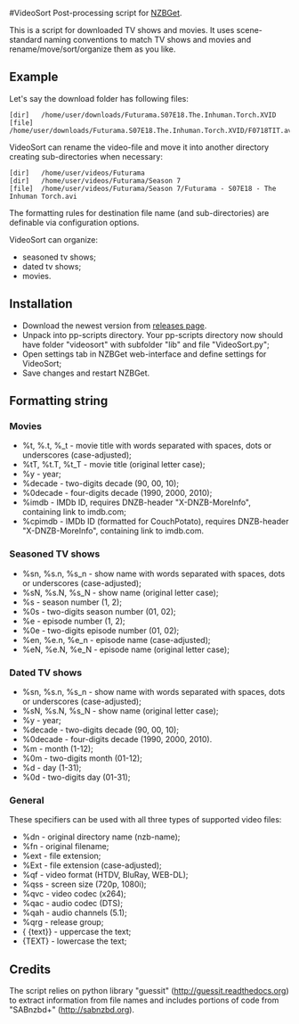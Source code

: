 #VideoSort
Post-processing script for [NZBGet](http://nzbget.net).

This is a script for downloaded TV shows and movies. It uses scene-standard naming conventions to match TV shows and movies and rename/move/sort/organize them as you like.

## Example

Let's say the download folder has following files:

    [dir]	/home/user/downloads/Futurama.S07E18.The.Inhuman.Torch.XVID
    [file]	/home/user/downloads/Futurama.S07E18.The.Inhuman.Torch.XVID/F0718TIT.avi

VideoSort can rename the video-file and move it into another directory creating sub-directories when necessary:

    [dir]	/home/user/videos/Futurama
    [dir]	/home/user/videos/Futurama/Season 7
    [file]	/home/user/videos/Futurama/Season 7/Futurama - S07E18 - The Inhuman Torch.avi

The formatting rules for destination file name (and sub-directories) are definable via configuration options.

VideoSort can organize:
 - seasoned tv shows;
 - dated tv shows;
 - movies.

## Installation

 - Download the newest version from [releases page](https://github.com/nzbget/VideoSort/releases/latest).
 - Unpack into pp-scripts directory. Your pp-scripts directory now should have folder "videosort" with subfolder "lib" and file "VideoSort.py";
 - Open settings tab in NZBGet web-interface and define settings for VideoSort;
 - Save changes and restart NZBGet.

## Formatting string

### Movies

 - %t, %.t, %_t - movie title with words separated with spaces, dots or underscores (case-adjusted);
 - %tT, %t.T, %t_T - movie title (original letter case);
 - %y	- year;
 - %decade - two-digits decade (90, 00, 10);
 - %0decade - four-digits decade (1990, 2000, 2010);
 - %imdb - IMDb ID, requires DNZB-header "X-DNZB-MoreInfo", containing link to imdb.com;
 - %cpimdb - IMDb ID (formatted for CouchPotato), requires DNZB-header "X-DNZB-MoreInfo", containing link to imdb.com.
 
### Seasoned TV shows

 - %sn, %s.n, %s_n - show name with words separated with spaces, dots or underscores (case-adjusted);
 - %sN, %s.N, %s_N - show name (original letter case);
 - %s - season number (1, 2);
 - %0s - two-digits season number (01, 02);
 - %e - episode number (1, 2);
 - %0e - two-digits episode number (01, 02);
 - %en, %e.n, %e_n - episode name (case-adjusted);
 - %eN, %e.N, %e_N - episode name (original letter case);

### Dated TV shows

 - %sn, %s.n, %s_n - show name with words separated with spaces, dots or underscores (case-adjusted);
 - %sN, %s.N, %s_N - show name (original letter case);
 - %y	- year;
 - %decade - two-digits decade (90, 00, 10);
 - %0decade - four-digits decade (1990, 2000, 2010).
 - %m	- month (1-12);
 - %0m	- two-digits month (01-12);
 - %d	- day (1-31);
 - %0d	- two-digits day (01-31);

### General

These specifiers can be used with all three types of supported video files:

 - %dn - original directory name (nzb-name);
 - %fn - original filename;
 - %ext - file extension;
 - %Ext - file extension (case-adjusted);
 - %qf - video format (HTDV, BluRay, WEB-DL);
 - %qss - screen size (720p, 1080i);
 - %qvc - video codec (x264);
 - %qac - audio codec (DTS);
 - %qah - audio channels (5.1);
 - %qrg - release group;
 - { {text}} - uppercase the text;
 - {TEXT} - lowercase the text;

Credits
-------
The script relies on python library "guessit" (http://guessit.readthedocs.org) to extract information from file names and includes portions of code from "SABnzbd+" (http://sabnzbd.org).
